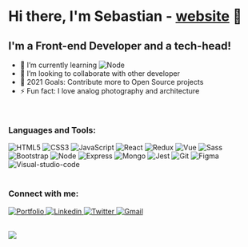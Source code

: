 # Hi there, I'm Sebastian - [website] 👋

## I'm a Front-end Developer and a tech-head!

- 🌱 I’m currently learning <img alt="Node" src="https://img.shields.io/badge/Node-339933?logo=Node-dot-js&logoColor=white&style=plastic">
- 👯 I’m looking to collaborate with other developer
- 🥅 2021 Goals: Contribute more to Open Source projects
- ⚡ Fun fact: I love analog photography and architecture

<br/>

### Languages and Tools:

<img alt="HTML5" src="https://img.shields.io/badge/HTML5-E34F26?logo=html5&logoColor=white&style=plastic">
<img alt="CSS3" src="https://img.shields.io/badge/CSS3-1572B6?logo=CSS3&logoColor=white&style=plastic">
<img alt="JavaScript" src="https://img.shields.io/badge/JavaScript-F7DF1E?logo=JavaScript&logoColor=black&style=plastic">
<img alt="React" src="https://img.shields.io/badge/React-61DAFB?logo=react&logoColor=white&style=plastic">
<img alt="Redux" src="https://img.shields.io/badge/Redux-764ABC?logo=Redux&logoColor=white&style=plastic">
<img alt="Vue" src="https://img.shields.io/badge/Vue-4FC08D?logo=vue-dot-js&logoColor=white&style=plastic">
<img alt="Sass" src="https://img.shields.io/badge/Sass-CC6699?logo=Sass&logoColor=white&style=plastic">
<img alt="Bootstrap" src="https://img.shields.io/badge/Bootstrap-7952B3?logo=Bootstrap&logoColor=white&style=plastic">
<img alt="Node" src="https://img.shields.io/badge/Node-339933?logo=Node-dot-js&logoColor=white&style=plastic">
<img alt="Express" src="https://img.shields.io/badge/Express-000000?logo=Express&logoColor=white&style=plastic">
<img alt="Mongo" src="https://img.shields.io/badge/Mongo-47A248?logo=Mongodb&logoColor=white&style=plastic">
<img alt="Jest" src="https://img.shields.io/badge/Jest-C21325?logo=Jest&logoColor=white&style=plastic">
<img alt="Git" src="https://img.shields.io/badge/Git-F05032?logo=Git&logoColor=white&style=plastic">
<img alt="Figma" src="https://img.shields.io/badge/Figma-F24E1E?logo=Figma&logoColor=white&style=plastic">
<img alt="Visual-studio-code" src="https://img.shields.io/badge/Visual Studio Code-007ACC?logo=Visual-studio-code&logoColor=white&style=plastic">

<br/>
<br/>

### Connect with me:

<a href="https://sebastianmariani.com/" target="blank">
    <img alt="Portfolio" src="https://img.shields.io/badge/Portfolio-f33717?style=plastic">
</a>
<a href="https://www.linkedin.com/in/sebastian-mariani/" target="blank">
    <img alt="Linkedin" src="https://img.shields.io/badge/LinkedIn-0A66C2?logo=LinkedIn&logoColor=white&style=plastic">
</a>
<a href="https://mobile.twitter.com/SebbMariani" target="blank">
    <img alt="Twitter" src="https://img.shields.io/badge/Twitter-0A66C2?logo=Twitter&logoColor=white&style=plastic">
</a>
<a href="mailto:sebastian.mariani.94@gmail.com">
    <img alt="Gmail" src="https://img.shields.io/badge/Gmail-EA4335?logo=Gmail&logoColor=white&style=plastic">
</a>

<br/>
<br/>

<img align="center" src="https://github-readme-stats.vercel.app/api/top-langs/?username=sebastianmariani&layout=compact&hide=vue
">

[website]: https://sebastianmariani.com/
